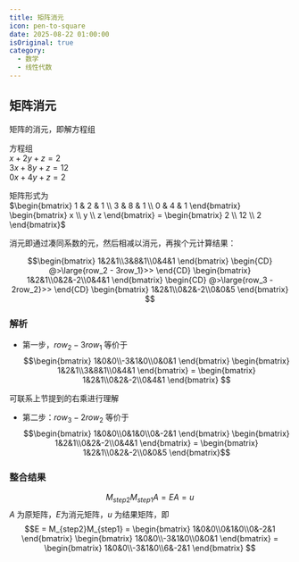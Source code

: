 ```yaml
---
title: 矩阵消元
icon: pen-to-square
date: 2025-08-22 01:00:00
isOriginal: true
category:
  - 数学
  - 线性代数
---
```


<!-- more -->

## 矩阵消元

矩阵的消元，即解方程组  

方程组  
$x + 2y + z = 2$  
$3x + 8y + z = 12$  
$0x + 4y +z = 2$  

矩阵形式为  
$\begin{bmatrix}
    1 & 2 & 1 \\
    3 & 8 & 1 \\
    0 & 4 & 1
\end{bmatrix}
\begin{bmatrix}
    x \\ y \\ z
\end{bmatrix} = 
\begin{bmatrix}
    2 \\ 12 \\ 2
\end{bmatrix}$

消元即通过凑同系数的元，然后相减以消元，再挨个元计算结果：
<!-- 1&2&1\\3&8&1\\0&4&1 -->
$$\begin{bmatrix}
    1&2&1\\3&8&1\\0&4&1
\end{bmatrix} 
\begin{CD}
    @>\large{row_2 - 3row_1}>>  
\end{CD}
\begin{bmatrix}
    1&2&1\\0&2&-2\\0&4&1
\end{bmatrix} 
\begin{CD}
    @>\large{row_3 - 2row_2}>>  
\end{CD}
\begin{bmatrix}
    1&2&1\\0&2&-2\\0&0&5
\end{bmatrix}
$$

### 解析
* 第一步，$row_2-3row_1$ 等价于
$$\begin{bmatrix}
    1&0&0\\-3&1&0\\0&0&1
\end{bmatrix}
\begin{bmatrix}
    1&2&1\\3&8&1\\0&4&1
\end{bmatrix} = 
\begin{bmatrix}
    1&2&1\\0&2&-2\\0&4&1
\end{bmatrix} $$

可联系上节提到的右乘进行理解

* 第二步：$row_3-2row_2$ 等价于
$$\begin{bmatrix}
    1&0&0\\0&1&0\\0&-2&1
\end{bmatrix}
\begin{bmatrix}
    1&2&1\\0&2&-2\\0&4&1
\end{bmatrix} = 
\begin{bmatrix}
    1&2&1\\0&2&-2\\0&0&5
\end{bmatrix}$$

### 整合结果

$$M_{step2}M_{step1}A = EA = u$$
$A$ 为原矩阵，$E$为消元矩阵，$u$ 为结果矩阵，即
$$E = M_{step2}M_{step1} = 
\begin{bmatrix}
    1&0&0\\0&1&0\\0&-2&1
\end{bmatrix}
\begin{bmatrix}
    1&0&0\\-3&1&0\\0&0&1
\end{bmatrix} = 
\begin{bmatrix}
    1&0&0\\-3&1&0\\6&-2&1
\end{bmatrix}
$$